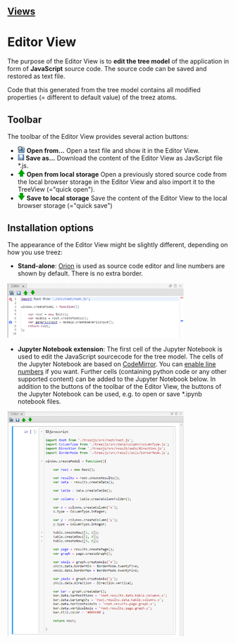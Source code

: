 [Views](../views.md)
----

#	Editor View

The purpose of the Editor View is to **edit the tree model** of the application in form of **JavaScript** source code. The source code can be saved and restored as text file. 

Code that this generated from the tree model contains all modified properties (= different to default value) of the treez atoms.

## Toolbar

The toolbar of the Editor View provides several action buttons:

* ![Open from](../../icons/browse.png) **Open from...** Open a text file and show it in the Editor View. 
* ![Open from](../../icons/save.png) **Save as...** Download the content of the Editor View as JavScript file *.js. 
* ![Open from](../../icons/openFromLocalStorage.png) **Open from local storage** Open a previously stored source code from the local browser storage in the Editor View and also import it to the TreeView (="quick open"). 
* ![Open from](../../icons/saveToLocalStorage.png) **Save to local storage** Save the content of the Editor View to the local browser storage (="quick save") 

## Installation options

The appearance of the Editor View might be slightly different, depending on how you use treez:

* **Stand-alone**: [Orion](http://wiki.eclipse.org/Orion) is used as source code editor and line numbers are shown by default. There is no extra border.

<img width="400" src="../images/editor_view_stand-alone.png">

* **Jupyter Notebook extension**: The first cell of the Jupyter Notebook is used to edit the JavaScript sourcecode for the tree model. The cells of the Jupyter Notebook are based on [CodeMirror](https://codemirror.net/). You can [enable line numbers](https://stackoverflow.com/questions/10979667/showing-line-numbers-in-ipython-jupyter-notebooks) if you want. Further cells (containing python code or any other supported content) can be added to the Jupyter Notebook below. In addition to the buttons of the toolbar of the Editor View, the buttons of the Jupyter Notebook can be used, e.g. to open or save *.ipynb notebook files. 

<img width="400" src="../images/editor_view.png">

